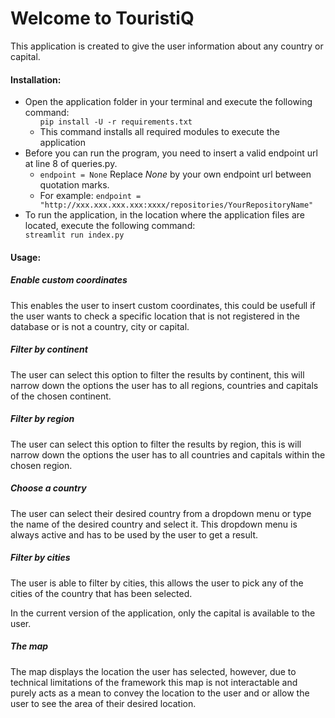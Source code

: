 <h1>Welcome to TouristiQ</h1>

This application is created to give the user information about any country or capital.

<h4>Installation:</h4>
<ul>
<li>Open the application folder in your terminal and execute the following command: 
<ul>
<code>pip install -U -r requirements.txt</code>
<li>This command installs all required modules to execute the application </li>
</li>
</ul>
<li>Before you can run the program, you need to insert a valid endpoint url at line 8 of queries.py.
<ul>
<li><code>endpoint = None</code> Replace <em>None</em> by your own endpoint url between quotation marks.</li>
<li>For example: <code>endpoint = "http://xxx.xxx.xxx.xxx:xxxx/repositories/YourRepositoryName"</code></li>
</li>
</ul>
<li>To run the application, in the location where the application files are located, execute the following command: </li>
<code>streamlit run index.py </code>
</ul>

<h4>Usage:</h4>

<h5>Enable custom coordinates</h5>
<p>This enables the user to insert custom coordinates, this could be usefull if the user wants to check a specific location that is not registered in the database or is not a country, city or capital.</p>

<h5>Filter by continent</h5>
<p>The user can select this option to filter the results by continent, this will narrow down the options the user has to all regions, countries and capitals of the chosen continent.</p>

<h5>Filter by region</h5>
<p>The user can select this option to filter the results by region, this is will narrow down the options the user has to all countries and capitals within the chosen region.</p>

<h5>Choose a country</h5>
<p>The user can select their desired country from a dropdown menu or type the name of the desired country and select it. This dropdown menu is always active and has to be used by the user to get a result.</p>

<h5>Filter by cities</h5>
<p>The user is able to filter by cities, this allows the user to pick any of the cities of the country that has been selected.</p>
<p>In the current version of the application, only the capital is available to the user.</p>

<h5>The map</h5>
<p>The map displays the location the user has selected, however, due to technical limitations of the framework this map is not interactable and purely acts as a mean to convey the location to the user and or allow the user to see the area of their desired location.</p>
